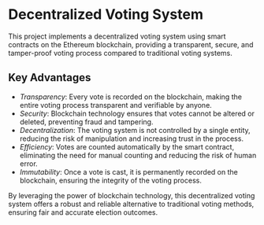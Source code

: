 # Decentralized Voting System

This project implements a decentralized voting system using smart contracts on the Ethereum blockchain, providing a transparent, secure, and tamper-proof voting process compared to traditional voting systems.
## Key Advantages

- *Transparency*: Every vote is recorded on the blockchain, making the entire voting process transparent and verifiable by anyone.
- *Security*: Blockchain technology ensures that votes cannot be altered or deleted, preventing fraud and tampering.
- *Decentralization*: The voting system is not controlled by a single entity, reducing the risk of manipulation and increasing trust in the process.
- *Efficiency*: Votes are counted automatically by the smart contract, eliminating the need for manual counting and reducing the risk of human error.
- *Immutability*: Once a vote is cast, it is permanently recorded on the blockchain, ensuring the integrity of the voting process.

By leveraging the power of blockchain technology, this decentralized voting system offers a robust and reliable alternative to traditional voting methods, ensuring fair and accurate election outcomes.